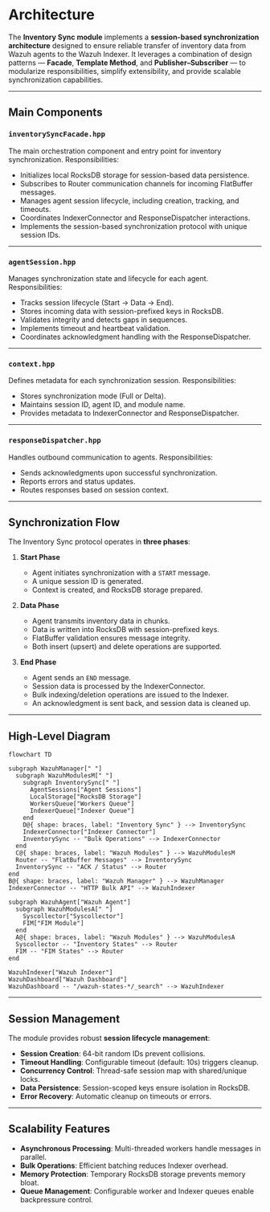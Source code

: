 # Architecture

The **Inventory Sync module** implements a **session-based synchronization architecture** designed to ensure reliable transfer of inventory data from Wazuh agents to the Wazuh Indexer.
It leverages a combination of design patterns — **Facade**, **Template Method**, and **Publisher–Subscriber** — to modularize responsibilities, simplify extensibility, and provide scalable synchronization capabilities.

---

## Main Components

### **`inventorySyncFacade.hpp`**

The main orchestration component and entry point for inventory synchronization.
Responsibilities:

* Initializes local RocksDB storage for session-based data persistence.
* Subscribes to Router communication channels for incoming FlatBuffer messages.
* Manages agent session lifecycle, including creation, tracking, and timeouts.
* Coordinates IndexerConnector and ResponseDispatcher interactions.
* Implements the session-based synchronization protocol with unique session IDs.

---

### **`agentSession.hpp`**

Manages synchronization state and lifecycle for each agent.
Responsibilities:

* Tracks session lifecycle (Start → Data → End).
* Stores incoming data with session-prefixed keys in RocksDB.
* Validates integrity and detects gaps in sequences.
* Implements timeout and heartbeat validation.
* Coordinates acknowledgment handling with the ResponseDispatcher.

---

### **`context.hpp`**

Defines metadata for each synchronization session.
Responsibilities:

* Stores synchronization mode (Full or Delta).
* Maintains session ID, agent ID, and module name.
* Provides metadata to IndexerConnector and ResponseDispatcher.

---

### **`responseDispatcher.hpp`**

Handles outbound communication to agents.
Responsibilities:

* Sends acknowledgments upon successful synchronization.
* Reports errors and status updates.
* Routes responses based on session context.

---

## Synchronization Flow

The Inventory Sync protocol operates in **three phases**:

1. **Start Phase**

   * Agent initiates synchronization with a `START` message.
   * A unique session ID is generated.
   * Context is created, and RocksDB storage prepared.

2. **Data Phase**

   * Agent transmits inventory data in chunks.
   * Data is written into RocksDB with session-prefixed keys.
   * FlatBuffer validation ensures message integrity.
   * Both insert (upsert) and delete operations are supported.

3. **End Phase**

   * Agent sends an `END` message.
   * Session data is processed by the IndexerConnector.
   * Bulk indexing/deletion operations are issued to the Indexer.
   * An acknowledgment is sent back, and session data is cleaned up.

---

## High-Level Diagram

```mermaid
flowchart TD

subgraph WazuhManager[" "]
  subgraph WazuhModulesM[" "]
    subgraph InventorySync[" "]
      AgentSessions["Agent Sessions"]
      LocalStorage["RocksDB Storage"]
      WorkersQueue["Workers Queue"] 
      IndexerQueue["Indexer Queue"]
    end
    D@{ shape: braces, label: "Inventory Sync" } --> InventorySync
    IndexerConnector["Indexer Connector"]
    InventorySync -- "Bulk Operations" --> IndexerConnector
  end
  C@{ shape: braces, label: "Wazuh Modules" } --> WazuhModulesM
  Router -- "FlatBuffer Messages" --> InventorySync
  InventorySync -- "ACK / Status" --> Router
end
B@{ shape: braces, label: "Wazuh Manager" } --> WazuhManager
IndexerConnector -- "HTTP Bulk API" --> WazuhIndexer

subgraph WazuhAgent["Wazuh Agent"]
  subgraph WazuhModulesA[" "]
    Syscollector["Syscollector"]
    FIM["FIM Module"]  
  end
  A@{ shape: braces, label: "Wazuh Modules" } --> WazuhModulesA
  Syscollector -- "Inventory States" --> Router
  FIM -- "FIM States" --> Router
end

WazuhIndexer["Wazuh Indexer"]
WazuhDashboard["Wazuh Dashboard"]
WazuhDashboard -- "/wazuh-states-*/_search" --> WazuhIndexer
```

---

## Session Management

The module provides robust **session lifecycle management**:

* **Session Creation**: 64-bit random IDs prevent collisions.
* **Timeout Handling**: Configurable timeout (default: 10s) triggers cleanup.
* **Concurrency Control**: Thread-safe session map with shared/unique locks.
* **Data Persistence**: Session-scoped keys ensure isolation in RocksDB.
* **Error Recovery**: Automatic cleanup on timeouts or errors.

---

## Scalability Features

* **Asynchronous Processing**: Multi-threaded workers handle messages in parallel.
* **Bulk Operations**: Efficient batching reduces Indexer overhead.
* **Memory Protection**: Temporary RocksDB storage prevents memory bloat.
* **Queue Management**: Configurable worker and Indexer queues enable backpressure control.
